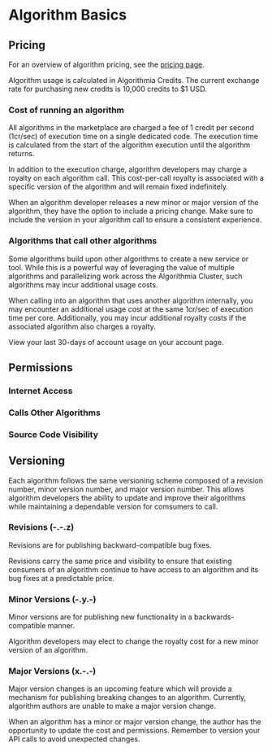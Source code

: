 # Algorithm Basics

## Pricing
For an overview of algorithm pricing, see the [pricing page](https://algorithmia.com/pricing).

Algorithm usage is calculated in Algorithmia Credits. The current exchange rate for purchasing new credits is 10,000 credits to $1 USD.

### Cost of running an algorithm

All algorithms in the marketplace are charged a fee of 1 credit per second (1cr/sec) of execution time on a single dedicated code. The execution time is calculated from the start of the algorithm execution until the algorithm returns.

In addition to the execution charge, algorithm developers may charge a royalty on each algorithm call. This cost-per-call royalty is associated with a specific version of the algorithm and will remain fixed indefinitely.

<aside class="warning">
When an algorithm developer releases a new minor or major version of the algorithm, they have the option to include a pricing change. Make sure to include the version in your algorithm call to ensure a consistent experience.
</aside>

### Algorithms that call other algorithms

Some algorithms build upon other algorithms to create a new service or tool. While this is a powerful way of leveraging the value of multiple algorithms and parallelizing work across the Algorithmia Cluster, such algorithms may incur additional usage costs.

When calling into an algorithm that uses another algorithm internally, you may encounter an additional usage cost at the same 1cr/sec of execution time per core. Additionally, you may incur additional royalty costs if the associated algorithm also charges a royalty.

<aside class="notice">
View your last 30-days of account usage on your account page.
</aside>


## Permissions

### Internet Access
### Calls Other Algorithms
### Source Code Visibility


## Versioning

Each algorithm follows the same versioning scheme composed of a revision number, minor version number, and major version number. This allows algorithm developers the ability to update and improve their algorithms while maintaining a dependable version for comsumers to call.

### Revisions (-.-.z)

Revisions are for publishing backward-compatible bug fixes.

Revisions carry the same price and visibility to ensure that existing consumers of an algorithm continue to have access to an algorithm and its bug fixes at a predictable price.

### Minor Versions (-.y.-)


Minor versions are for publishing new functionality in a backwards-compatible manner.

Algorithm developers may elect to change the royalty cost for a new minor version of an algorithm.

### Major Versions (x.-.-)

Major version changes is an upcoming feature which will provide a mechanism for publishing breaking changes to an algorithm. Currently, algorithm authors are unable to make a major version change.

<aside class="notice">
When an algorithm has a minor or major version change, the author has the opportunity to update the cost and permissions. Remember to version your API calls to avoid unexpected changes.
</aside>
